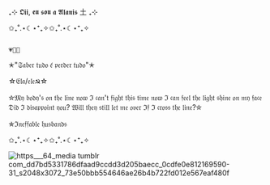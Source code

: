 ₊⊹ 𝕺𝖎𝖎, 𝖊𝖚 𝖘𝖔𝖚 𝖆 𝕬𝖑𝖆𝖓𝖎𝖘 土 ₊⊹

✩₊˚.⋆☾⋆⁺₊✧✩₊˚.⋆☾⋆⁺₊✧
 
                                                                                                  💗💜💙 
✭"𝔖𝔞𝔟𝔢𝔯 𝔱𝔲𝔡𝔬 𝔢́ 𝔭𝔢𝔯𝔡𝔢𝔯 𝔱𝔲𝔡𝔬"✭

☆𝔈𝔩𝔞/𝔢𝔩𝔢☭☆

✮𝔐𝔶 𝔟𝔬𝔡𝔶'𝔰 𝔬𝔫 𝔱𝔥𝔢 𝔩𝔦𝔫𝔢 𝔫𝔬𝔴 ℑ 𝔠𝔞𝔫'𝔱 𝔣𝔦𝔤𝔥𝔱 𝔱𝔥𝔦𝔰 𝔱𝔦𝔪𝔢 𝔫𝔬𝔴 ℑ 𝔠𝔞𝔫 𝔣𝔢𝔢𝔩 𝔱𝔥𝔢 𝔩𝔦𝔤𝔥𝔱 𝔰𝔥𝔦𝔫𝔢 𝔬𝔫 𝔪𝔶 𝔣𝔞𝔠𝔢 𝔇𝔦𝔡 ℑ 𝔡𝔦𝔰𝔞𝔭𝔭𝔬𝔦𝔫𝔱 𝔶𝔬𝔲? 𝔚𝔦𝔩𝔩 𝔱𝔥𝔢𝔶 𝔰𝔱𝔦𝔩𝔩 𝔩𝔢𝔱 𝔪𝔢 𝔬𝔳𝔢𝔯 ℑ𝔣 ℑ 𝔠𝔯𝔬𝔰𝔰 𝔱𝔥𝔢 𝔩𝔦𝔫𝔢?✮

✯ℑ𝔫𝔢𝔣𝔣𝔞𝔟𝔩𝔢 𝔥𝔲𝔰𝔟𝔞𝔫𝔡𝔰


✩₊˚.⋆☾⋆⁺₊✧✩₊˚.⋆☾⋆⁺₊✧


![https___64_media tumblr com_dd7bd5331786dfaad9ccdd3d205baecc_0cdfe0e812169590-31_s2048x3072_73e50bbb554646ae26b4b722fd012e567eaf480f](https://github.com/user-attachments/assets/f11e95bd-b823-4fe9-985d-3a915abeff03)



